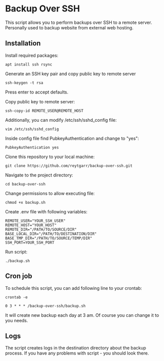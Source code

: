 # Backup Over SSH

This script allows you to perform backups over SSH to a remote server. Personally used to backup website from external web hosting.

## Installation

Install required packages:

    apt install ssh rsync
    

Generate an SSH key pair and copy public key to remote server

    ssh-keygen -t rsa
    
Press enter to accept defaults.

Copy public key to remote server:

    ssh-copy-id REMOTE_USER@REMOTE_HOST
    

Additionally, you can modify /etc/ssh/sshd_config file:

    vim /etc/ssh/sshd_config
    

Inside config file find PubkeyAuthentication and change to "yes":

    PubkeyAuthentication yes
    

Clone this repository to your local machine:

    git clone https://github.com/reytgarr/backup-over-ssh.git
    

Navigate to the project directory:

    cd backup-over-ssh
    
Change permissions to allow executing file:

    chmod +x backup.sh
    
Create .env file with following variables:

    REMOTE_USER="YOUR_SSH_USER"
    REMOTE_HOST="YOUR_HOST"
    REMOTE_DIR="/PATH/TO/SOURCE/DIR"
    BASE_LOCAL_DIR="/PATH/TO/DESTINATION/DIR"
    BASE_TMP_DIR="/PATH/TO/SOURCE/TEMP/DIR"
    SSH_PORT=YOUR_SSH_PORT
    

Run script:

    ./backup.sh
    

## Cron job

To schedule this script, you can add following line to your crontab:

    crontab -e
    
    0 3 * * * /backup-over-ssh/backup.sh
    

It will create new backup each day at 3 am. Of course you can change it to you needs.


## Logs

The script creates logs in the destination directory about the backup process. If you have any problems with script - you should look there.